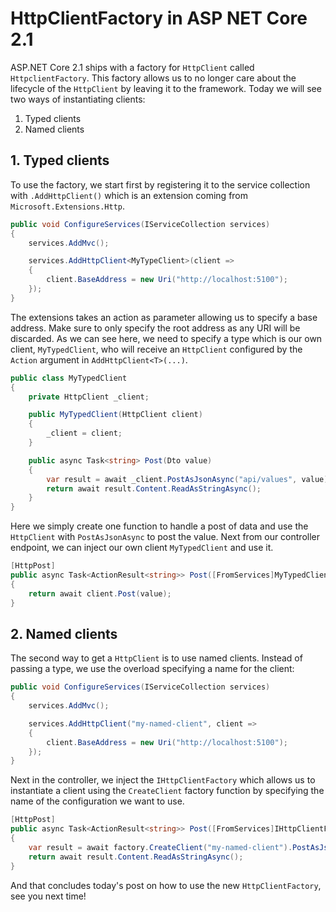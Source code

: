 # HttpClientFactory in ASP NET Core 2.1

ASP.NET Core 2.1 ships with a factory for `HttpClient` called `HttpclientFactory`. This factory allows us to no longer care about the lifecycle of the `HttpClient` by leaving it to the framework. Today we will see two ways of instantiating clients:

 1. Typed clients
 2. Named clients

## 1. Typed clients

To use the factory, we start first by registering it to the service collection with `.AddHttpClient()` which is an extension coming from `Microsoft.Extensions.Http`.

```c#
public void ConfigureServices(IServiceCollection services)
{
    services.AddMvc();

    services.AddHttpClient<MyTypeClient>(client =>
    {
        client.BaseAddress = new Uri("http://localhost:5100");
    });
}
```

The extensions takes an action as parameter allowing us to specify a base address. Make sure to only specify the root address as any URI will be discarded. As we can see here, we need to specify a type which is our own client, `MyTypedClient`, who will receive an `HttpClient` configured by the `Action` argument in `AddHttpClient<T>(...)`.

```c#
public class MyTypedClient
{
    private HttpClient _client;

    public MyTypedClient(HttpClient client)
    {
        _client = client;
    }

    public async Task<string> Post(Dto value)
    {
        var result = await _client.PostAsJsonAsync("api/values", value);
        return await result.Content.ReadAsStringAsync();
    }
}
```

Here we simply create one function to handle a post of data and use the `HttpClient` with `PostAsJsonAsync` to post the value. Next from our controller endpoint, we can inject our own client `MyTypedClient` and use it.

```c#
[HttpPost]
public async Task<ActionResult<string>> Post([FromServices]MyTypedClient client, [FromBody] Dto value)
{
    return await client.Post(value);
}
```

## 2. Named clients

The second way to get a `HttpClient` is to use named clients. Instead of passing a type, we use the overload specifying a name for the client:

```c#
public void ConfigureServices(IServiceCollection services)
{
    services.AddMvc();

    services.AddHttpClient("my-named-client", client =>
    {
        client.BaseAddress = new Uri("http://localhost:5100");
    });
}
```

Next in the controller, we inject the `IHttpClientFactory` which allows us to instantiate a client using the `CreateClient` factory function by specifying the name of the configuration we want to use.

```c#
[HttpPost]
public async Task<ActionResult<string>> Post([FromServices]IHttpClientFactory factory, [FromBody] Dto value)
{
    var result = await factory.CreateClient("my-named-client").PostAsJsonAsync("api/values", value);
    return await result.Content.ReadAsStringAsync();
}
```

And that concludes today's post on how to use the new `HttpClientFactory`, see you next time!